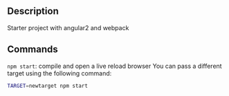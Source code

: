 ## Description
Starter project with angular2 and webpack

## Commands
`npm start`:  compile and open a live reload browser
You can pass a different target using the following command:
```sh
TARGET=newtarget npm start
```